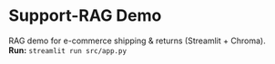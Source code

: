 # Support-RAG Demo
RAG demo for e-commerce shipping & returns (Streamlit + Chroma).  
**Run:** `streamlit run src/app.py`
